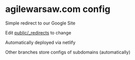 # agilewarsaw.com config

Simple redirect to our Google Site

Edit [public/_redirects](public/_redirects) to change

Automatically deployed via netlify

Other branches store configs of subdomains (automatically) 
